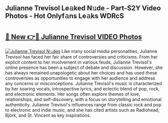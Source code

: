 ## Julianne Trevisol Le𝚊ked N𝚞de - Part-S2Y Video Photos - Hot Onlyf𝚊ns Le𝚊ks WDRcS

# <h2><a href="http://ab29567.deff.icu/?id=Julianne+Trevisol">🔗 New 👉🔴 Julianne Trevisol VIDEO Photos</a></h2>

[![Julianne Trevisol N𝚞des](https://i.imgur.com/rIISA9y.gif)](http://ab29567.deff.icu/?id=Julianne+Trevisol)
Like many social media personalities, Julianne Trevisol has faced her fair share of controversies and criticisms. From her explicit content to her involvement in various feuds, Julianne Trevisol's online presence has been a subject of debate and discussion. However, she has always remained unapologetic about her choices and has used these controversies as opportunities to engage with her audience and address any concerns or misconceptions. Julianne Trevisol's music is characterized by her soaring vocals, introspective lyrics, and eclectic blend of pop, rock, and electronic elements. Her songs often explore themes of love, relationships, and self-discovery, with a focus on storytelling and emotional authenticity. Julianne Trevisol's influences range from classic rock and pop to electronic and indie music, and she has cited artists such as Radiohead, Björk, and St. Vincent as key inspirations.

